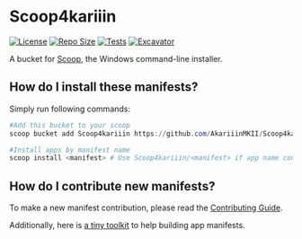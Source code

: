 # Scoop4kariiin

[![License](https://img.shields.io/github/license/AkariiinMKII/Scoop4kariiin?logo=unlicense&logoColor=959DA5&labelColor=292D32&label=License&color=34D058)](https://github.com/AkariiinMKII/Scoop4kariiin/blob/main/LICENSE)
[![Repo Size](https://img.shields.io/github/repo-size/AkariiinMKII/Scoop4kariiin?logo=github&logoColor=959DA5&labelColor=292D32&label=Repo%20Size&color=34D058)](https://github.com/AkariiinMKII/Scoop4kariiin)
[![Tests](https://github.com/AkariiinMKII/Scoop4kariiin/actions/workflows/ci.yml/badge.svg)](https://github.com/AkariiinMKII/Scoop4kariiin/actions/workflows/ci.yml)
[![Excavator](https://github.com/AkariiinMKII/Scoop4kariiin/actions/workflows/excavator.yml/badge.svg)](https://github.com/AkariiinMKII/Scoop4kariiin/actions/workflows/excavator.yml)

A bucket for [Scoop](https://github.com/ScoopInstaller/Scoop), the Windows command-line installer.

## How do I install these manifests?

Simply run following commands:

```PowerShell
#Add this bucket to your scoop
scoop bucket add Scoop4kariiin https://github.com/AkariiinMKII/Scoop4kariiin

#Install apps by manifest name
scoop install <manifest> # Use Scoop4kariiin/<manifest> if app name conflicts with ones in other bucket.
```

## How do I contribute new manifests?

To make a new manifest contribution, please read the [Contributing Guide](https://github.com/ScoopInstaller/.github/blob/main/.github/CONTRIBUTING.md).

Additionally, here is [a tiny toolkit](scripts/README.md) to help building app manifests.
